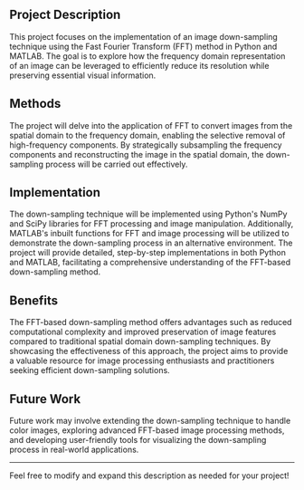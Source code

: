 
## Project Description
This project focuses on the implementation of an image down-sampling technique using the Fast Fourier Transform (FFT) method in Python and MATLAB. The goal is to explore how the frequency domain representation of an image can be leveraged to efficiently reduce its resolution while preserving essential visual information.

## Methods
The project will delve into the application of FFT to convert images from the spatial domain to the frequency domain, enabling the selective removal of high-frequency components. By strategically subsampling the frequency components and reconstructing the image in the spatial domain, the down-sampling process will be carried out effectively.

## Implementation
The down-sampling technique will be implemented using Python's NumPy and SciPy libraries for FFT processing and image manipulation. Additionally, MATLAB's inbuilt functions for FFT and image processing will be utilized to demonstrate the down-sampling process in an alternative environment. The project will provide detailed, step-by-step implementations in both Python and MATLAB, facilitating a comprehensive understanding of the FFT-based down-sampling method.

## Benefits
The FFT-based down-sampling method offers advantages such as reduced computational complexity and improved preservation of image features compared to traditional spatial domain down-sampling techniques. By showcasing the effectiveness of this approach, the project aims to provide a valuable resource for image processing enthusiasts and practitioners seeking efficient down-sampling solutions.

## Future Work
Future work may involve extending the down-sampling technique to handle color images, exploring advanced FFT-based image processing methods, and developing user-friendly tools for visualizing the down-sampling process in real-world applications.

---

Feel free to modify and expand this description as needed for your project!
